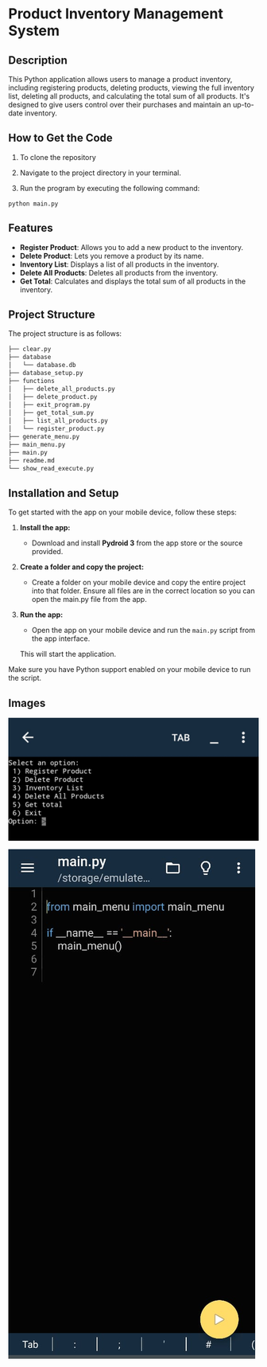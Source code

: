 # Product Inventory Management System

## Description

This Python application allows users to manage a product inventory, including registering products, deleting products, viewing the full inventory list, deleting all products, and calculating the total sum of all products. It's designed to give users control over their purchases and maintain an up-to-date inventory.

## How to Get the Code

1. To clone the repository

2. Navigate to the project directory in your terminal.

3. Run the program by executing the following command:

```
python main.py
```

## Features

- **Register Product**: Allows you to add a new product to the inventory.
- **Delete Product**: Lets you remove a product by its name.
- **Inventory List**: Displays a list of all products in the inventory.
- **Delete All Products**: Deletes all products from the inventory.
- **Get Total**: Calculates and displays the total sum of all products in the inventory.

## Project Structure

The project structure is as follows:

```
├── clear.py
├── database
│   └── database.db
├── database_setup.py
├── functions
│   ├── delete_all_products.py
│   ├── delete_product.py
│   ├── exit_program.py
│   ├── get_total_sum.py
│   ├── list_all_products.py
│   └── register_product.py
├── generate_menu.py
├── main_menu.py
├── main.py
├── readme.md
└── show_read_execute.py
```

## Installation and Setup

To get started with the app on your mobile device, follow these steps:

1. **Install the app:**
   - Download and install **Pydroid 3** from the app store or the source provided.

2. **Create a folder and copy the project:**
   - Create a folder on your mobile device and copy the entire project into that folder. Ensure all files are in the correct location so you can open the main.py file from the app.

3. **Run the app:**
   - Open the app on your mobile device and run the `main.py` script from the app interface.

   This will start the application.

Make sure you have Python support enabled on your mobile device to run the script.

## Images

![Menu](images/image_1.jpeg "menu with options")

![Program](images/image_2.jpeg "Program view before running")